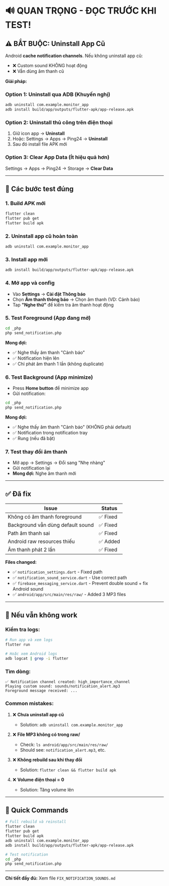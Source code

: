 # 🔊 QUAN TRỌNG - ĐỌC TRƯỚC KHI TEST!

## ⚠️ BẮT BUỘC: Uninstall App Cũ

Android **cache notification channels**. Nếu không uninstall app cũ:
- ❌ Custom sound KHÔNG hoạt động
- ❌ Vẫn dùng âm thanh cũ

**Giải pháp:**

### Option 1: Uninstall qua ADB (Khuyến nghị)
```bash
adb uninstall com.example.monitor_app
adb install build/app/outputs/flutter-apk/app-release.apk
```

### Option 2: Uninstall thủ công trên điện thoại
1. Giữ icon app → **Uninstall**
2. Hoặc: Settings → Apps → Ping24 → **Uninstall**
3. Sau đó install file APK mới

### Option 3: Clear App Data (Ít hiệu quả hơn)
Settings → Apps → Ping24 → Storage → **Clear Data**

---

## 🚀 Các bước test đúng

### 1. Build APK mới
```bash
flutter clean
flutter pub get
flutter build apk
```

### 2. Uninstall app cũ hoàn toàn
```bash
adb uninstall com.example.monitor_app
```

### 3. Install app mới
```bash
adb install build/app/outputs/flutter-apk/app-release.apk
```

### 4. Mở app và config
- Vào **Settings** → **Cài đặt Thông báo**
- Chọn **Âm thanh thông báo** → Chọn âm thanh (VD: Cảnh báo)
- Tap **"Nghe thử"** để kiểm tra âm thanh hoạt động

### 5. Test Foreground (App đang mở)
```bash
cd _php
php send_notification.php
```

**Mong đợi:**
- ✅ Nghe thấy âm thanh "Cảnh báo"
- ✅ Notification hiện lên
- ✅ Chỉ phát âm thanh 1 lần (không duplicate)

### 6. Test Background (App minimize)
- Press **Home button** để minimize app
- Gửi notification:
```bash
cd _php
php send_notification.php
```

**Mong đợi:**
- ✅ Nghe thấy âm thanh "Cảnh báo" (KHÔNG phải default)
- ✅ Notification trong notification tray
- ✅ Rung (nếu đã bật)

### 7. Test thay đổi âm thanh
- Mở app → Settings → Đổi sang "Nhẹ nhàng"
- Gửi notification lại
- **Mong đợi:** Nghe âm thanh mới

---

## ✅ Đã fix

| Issue | Status |
|-------|--------|
| Không có âm thanh foreground | ✅ Fixed |
| Background vẫn dùng default sound | ✅ Fixed |
| Path âm thanh sai | ✅ Fixed |
| Android raw resources thiếu | ✅ Added |
| Âm thanh phát 2 lần | ✅ Fixed |

**Files changed:**
- ✅ `notification_settings.dart` - Fixed path
- ✅ `notification_sound_service.dart` - Use correct path
- ✅ `firebase_messaging_service.dart` - Prevent double sound + fix Android sound
- ✅ `android/app/src/main/res/raw/` - Added 3 MP3 files

---

## 🐛 Nếu vẫn không work

### Kiểm tra logs:
```bash
# Run app và xem logs
flutter run

# Hoặc xem Android logs
adb logcat | grep -i flutter
```

### Tìm dòng:
```
✅ Notification channel created: high_importance_channel
Playing custom sound: sounds/notification_alert.mp3
Foreground message received: ...
```

### Common mistakes:

1. ❌ **Chưa uninstall app cũ**
   - Solution: `adb uninstall com.example.monitor_app`

2. ❌ **File MP3 không có trong raw/**
   - Check: `ls android/app/src/main/res/raw/`
   - Should see: `notification_alert.mp3`, etc.

3. ❌ **Không rebuild sau khi thay đổi**
   - Solution: `flutter clean && flutter build apk`

4. ❌ **Volume điện thoại = 0**
   - Solution: Tăng volume lên

---

## 📝 Quick Commands

```bash
# Full rebuild và reinstall
flutter clean
flutter pub get
flutter build apk
adb uninstall com.example.monitor_app
adb install build/app/outputs/flutter-apk/app-release.apk

# Test notification
cd _php
php send_notification.php
```

---

**Chi tiết đầy đủ:** Xem file `FIX_NOTIFICATION_SOUNDS.md`
